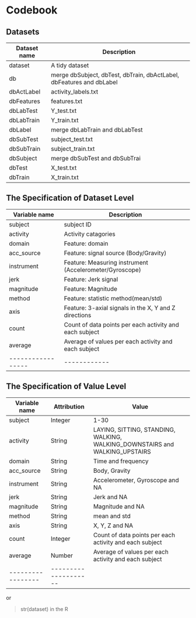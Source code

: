 Codebook
========

Datasets
------------------------------

Dataset name     | Description
-----------------|------------
dataset          | A tidy dataset
db               | merge dbSubject, dbTest, dbTrain, dbActLabel, dbFeatures and dbLabel 
dbActLabel       | activity_labels.txt
dbFeatures       | features.txt
dbLabTest        | Y_test.txt
dbLabTrain       | Y_train.txt
dbLabel          | merge dbLabTrain and dbLabTest
dbSubTest        | subject_test.txt
dbSubTrain       | subject_train.txt
dbSubject        | merge dbSubTest and dbSubTrai
dbTest           | X_test.txt
dbTrain          | X_train.txt



The Specification of Dataset Level
------------------------------

Variable name    | Description
-----------------|------------
subject          | subject ID
activity         | Activity catagories
domain           | Feature: domain
acc_source       | Feature: signal source (Body/Gravity)
instrument       | Feature: Measuring instrument (Accelerometer/Gyroscope)
jerk             | Feature: Jerk signal
magnitude        | Feature: Magnitude
method           | Feature: statistic method(mean/std)
axis             | Feature: 3-axial signals in the X, Y and Z directions 
count            | Count of data points per each activity and each subject
average          | Average of values per each activity and each subject
-----------------|------------


The Specification of Value Level
------------------------------

Variable name    | Attribution| Value
-----------------| -----------|-------
subject          | Integer    | 1-30
activity         | String     |LAYING, SITTING, STANDING, WALKING, WALKING_DOWNSTAIRS and WALKING_UPSTAIRS
domain           | String     | Time and frequency
acc_source       | String     | Body, Gravity
instrument       | String     | Accelerometer, Gyroscope and NA
jerk             | String     | Jerk and NA
magnitude        | String     | Magnitude and NA
method           | String     | mean and std
axis             | String     | X, Y, Z and NA 
count            | Integer    | Count of data points per each activity and each subject
average          | Number     | Average of values per each activity and each subject
-----------------|--------------------
or 
>str(dataset) in the R
